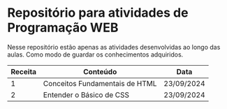 # Repositório para atividades de Programação WEB

Nesse repositório estão apenas as atividades desenvolvidas ao longo das aulas. Como modo de guardar os conhecimentos adquiridos.

| Receita | Conteúdo                       | Data       |
| ------- | ------------------------------ | ---------- |
| 1       | Conceitos Fundamentais de HTML | 23/09/2024 |
| 2       | Entender o Básico de CSS       | 23/09/2024 |
